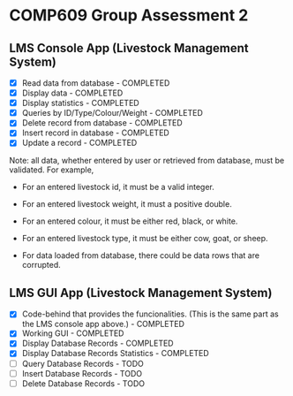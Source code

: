 # COMP609 Group Assessment 2

## LMS Console App (Livestock Management System)

- [x] Read data from database - COMPLETED
- [x] Display data - COMPLETED
- [x] Display statistics - COMPLETED
- [x] Queries by ID/Type/Colour/Weight - COMPLETED
- [x] Delete record from database - COMPLETED
- [x] Insert record in database - COMPLETED
- [x] Update a record - COMPLETED

Note: all data, whether entered by user or retrieved from database, must be validated. For example,
* For an entered livestock id, it must be a valid integer.
  
* For an entered livestock weight, it must a positive double.
  
* For an entered colour, it must be either red, black, or white.
  
* For an entered livestock type, it must be either cow, goat, or sheep.
  
* For data loaded from database, there could be data rows that are 
corrupted. 


## LMS GUI App (Livestock Management System)

- [x] Code-behind that provides the funcionalities. (This is the same part as the LMS console app above.) - COMPLETED
- [x] Working GUI - COMPLETED
- [x] Display Database Records - COMPLETED
- [x] Display Database Records Statistics - COMPLETED
- [ ] Query Database Records - TODO
- [ ] Insert Database Records - TODO
- [ ] Delete Database Records - TODO
